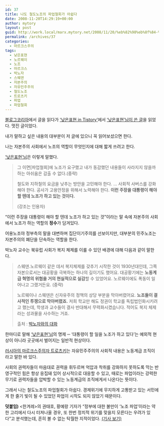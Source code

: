 ```yaml
---
id: 37
title: 나도 철도노조의 파업철회가 아쉽다
date: 2008-11-20T14:29:19+00:00
author: mytory
layout: post
guid: http://work.local/marx.mytory.net/2008/11/20/%eb%82%98%eb%8f%84-%ec%b2%a0%eb%8f%84%eb%85%b8%ec%a1%b0%ec%9d%98-%ed%8c%8c%ec%97%85%ec%b2%a0%ed%9a%8c%ea%b0%80-%ec%95%84%ec%89%bd%eb%8b%a4/
permalink: /archives/37
categories:
  - 마르크스주의
tags:
  - 낮은표현
  - 노르웨이
  - 노조
  - 마르크스
  - 박노자
  - 스웨덴
  - 자본주의
  - 자유민주주의
  - 철도노조
  - 트로츠키
  - 파업
  - 파업철회
---
```

<a href="http://www.blogkorea.net/" target="_blank" title="[http://www.blogkorea.net/]로 이동합니다.">블로그코리아</a>에서 글을 읽다가 <a href="http://niceturtle1.tistory.com" target="_blank">‘낮은표현 in Tistory’</a>에서 <a href="http://niceturtle1.tistory.com/460" target="_blank" title="[철도노조 파업철회가 아쉬운 이유]로 이동합니다.">‘낮은표현’님이 쓴 글</a>을 읽었다. 멋진 글이었다.

내가 말하고 싶은 내용의 대부분이 저 글에 있으니 꼭 읽어보셨으면 한다.

나는 자본주의 사회에서 노조의 역할이 무엇인지에 대해 짧게 쓰려고 한다.

<a href="http://niceturtle1.tistory.com" target="_blank" title="[http://niceturtle1.tistory.com]로 이동합니다.">‘낮은표현’님</a>은 이렇게 말했다.&nbsp;

> 그 이면[파업철회]에 노조가 요구했고 내가 동감했던 내용들이 사라지지 않을까하는 아쉬움은 감출 수 없다.(중략)
> 
> 철도와 지하철의 요금을 낮추는 방안을 고민해야 한다. … 사회적 사버스를 강화해야 한다. 공사가 고용안정을 위해서 노력해야 한다. **이런 주장을 대통령이 해야 할 텐데 노조가 하고 있는 것이다.**
> 
> <p class="rep">
>   (강조는 인용자)
> </p>

“이런 주장을 대통령이 해야 할 텐데 노조가 하고 있는 것”이라는 말 속에 자본주의 사회에서 노조가 하는 역할의 <span class="Apple-style-span" style="font-weight: bold;">정수</span>가 담겨있다.

어용노조야 정부측의 말을 대변하며 집단이기주의를 선보이지만, 대부분의 민주노조는 자본주의의 폐단을 단속하는 역할을 한다.

박노자 교수는&nbsp;북유럽 사회가 복지 체제를 이룰 수 있던 배경에 대해 다음과 같이 말한다.

> 스웨덴․노르웨이 같은 데서 복지체제를 갖추기 시작한 것이 1930년대인데, 그쪽 자본으로서는 대공황을 극복하는 하나의 길이기도 했어요. 대공황기에는 <span class="Apple-style-span" style="font-weight: bold;">노동계급 혁명의 위협을 거의 현실적으로 실감</span>할 수 있었어요. 노르웨이에도 폭동이 일어나고 그랬거든요. (중략)
> 
> 노르웨이나 스웨덴은 신자유주의 정책의 상당 부분을 막아버렸어요. <span class="Apple-style-span" style="font-weight: bold;">노조들이 결사적인 투쟁으로 막아버렸죠.</span> 저희 학교만 해도 정권이 학교를 독립법인화시키려고 했는데, 학생과 교수들이 결사 반대해서 무력화시켰습니다. 적어도 복지 체제라는 성과물을 사수하는 거죠.
> 
> <p class="rep">
>   출처 : <a href="http://resistcandle.com/0_view.php?urn=urn:newsml:counterfire.or.kr:20060112T000000%2B0900:d71-2203:1U" target="_blank" title="[http://resistcandle.com/0_view.php?urn=urn:newsml:counterfire.or.kr:20060112T000000%2B0900:d71-2203:1U]로 이동합니다.">박노자와의 대화</a>
> </p>

한마디로 말해 <a href="http://niceturtle1.tistory.com" target="_blank" title="[http://niceturtle1.tistory.com]로 이동합니다.">‘낮은표현’님</a>의 명제 ─ ‘대통령이 할 일을 노조가 하고 있다’는 예외적 현상이 아니라 곳곳에서 벌어지는 일반적 현상이다.

<a href="http://resistcandle.com/0_view.php?urn=urn:newsml:counterfire.or.kr:20040907T000000%2B0900:w13.0-254" target="_blank" title="[http://resistcandle.com/0_view.php?urn=urn:newsml:counterfire.or.kr:20040907T000000%2B0900:w13.0-254]로 이동합니다.">러시아의 마르크스주의자 트로츠키</a>는 자유민주주의의 사회적 내용은 노동계급 조직이라고 말한 바 있다.

사회의 권력자들이 마음대로 권력을 휘두르며 억압과 착취를 강화하지 못하도록 막는 반영구적인 힘은 항상 응집돼 있어 상시적으로 대응할 수 있고, 때로는 파업이라는 강력한 무기로 권력자들을 압박할 수 있는 노동계급의 조직에게서 나온다는 뜻이다.

그래서 나는 철도노조의 파업철회가 아쉽다.&nbsp;경제위기에 무지하게 고통받고 있는 서민에게 한 줄기 빛이 될 수 있었던 파업이 시작도 되지 않았기 때문이다. 

<div class="gray-textbox">
  <p>
    <span class="Apple-style-span" style="font-weight: bold;">덧붙임)</span> &lt;한겨레&gt;의 권태호, 황예랑 기자가 “정부에 대한 불만이 ‘노조 파업’이라는 약한 고리에서 다시 터져나올 경우, 또 한번 정치적 위기를 맞을지 모른다는 우려가 있다”고 분석했는데, 흔히 볼 수 없는 탁월한 지적이었다. <a href="http://www.hani.co.kr/arti/society/labor/322799.html" target="_blank" title="[http://www.hani.co.kr/arti/society/labor/322799.html]로 이동합니다.">(기사 보기)</a>
  </p>
</div>